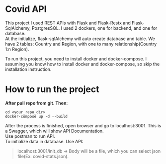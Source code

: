 # Covid API
This project I used REST APIs with Flask and Flask-Restx and Flask-SqlAlchemy, PostgresSQL. I used 2 dockers, one for backend, and one for database. </br>
At the initialize, flask-sqlAlchemy will auto create database and table. We have 2 tables: Country and Region, with one to many relationship(Country 1:n Region).</br>

To run this project, you need to install docker and docker-compose. I assuming you know how to install docker and docker-compose, so skip the installation instruction.
# How to run the project
__After pull repo from git. Then:__<br/>
```
cd <your_repo_dir>
docker-compose up -d --build
```
After the process is finished, open browser and go to localhost:3001. This is a Swagger, which will show API Documentation. </br>
Use postman to run API. </br>
To initialize data in database. Use API: 

> localhost:3001/init_db -> Body will be a file, which you can select json file(Ex: covid-stats.json).
